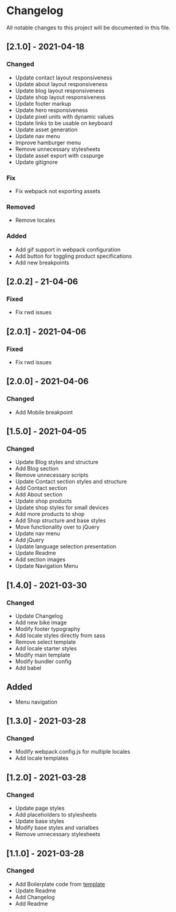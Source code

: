 # Changelog
All notable changes to this project will be documented in this file.

## [2.1.0] - 2021-04-18
### Changed
- Update contact layout responsiveness
- Update about layout responsiveness
- Update blog layout responsiveness
- Update shop layout responsiveness
- Update footer markup
- Update hero responsiveness
- Update pixel units with dynamic values
- Update links to be usable on keyboard
- Update asset generation
- Update nav menu
- Improve hamburger menu
- Remove unnecessary stylesheets
- Update asset export with csspurge
- Update gitignore

### Fix
- Fix webpack not exporting assets

### Removed
- Remove locales

### Added
- Add gif support in webpack configuration
- Add button for toggling product specifications
- Add new breakpoints

## [2.0.2] - 21-04-06
### Fixed
- Fix rwd issues

## [2.0.1] - 2021-04-06
### Fixed
- Fix rwd issues

## [2.0.0] - 2021-04-06
### Changed
- Add Mobile breakpoint 

## [1.5.0] - 2021-04-05
### Changed
- Update Blog styles and structure
- Add Blog section
- Remove unnecessary scripts
- Update Contact section styles and structure
- Add Contact section
- Add About section
- Update shop products
- Update shop styles for small devices
- Add more products to shop
- Add Shop structure and base styles
- Move functionality over to jQuery
- Update nav menu
- Add jQuery
- Update language selection presentation
- Update Readme
- Add section images
- Update Navigation Menu

## [1.4.0] - 2021-03-30
### Changed
- Update Changelog
- Add new bike image
- Modify footer typography
- Add locale styles directly from sass
- Remove select template
- Add locale starter styles
- Modify main template
- Modify bundler config
- Add babel

## Added
- Menu navigation

## [1.3.0] - 2021-03-28
### Changed
- Modify webpack.config.js for multiple locales
- Add locale templates

## [1.2.0] - 2021-03-28
### Changed
- Update page styles
- Add placeholders to stylesheets
- Update base styles
- Modify base styles and varialbes
- Remove unnecessary stylesheets

## [1.1.0] - 2021-03-28
### Changed
- Add Boilerplate code from [template](https://github.com/markonikoas/starter)
- Update Readme
- Add Changelog
- Add Readme
